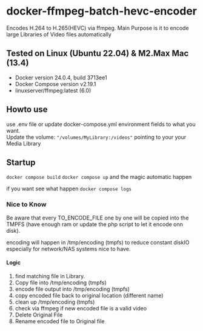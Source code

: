 # docker-ffmpeg-batch-hevc-encoder
Encodes H.264 to H.265(HEVC) via ffmpeg. Main Purpose is it to encode large Libraries of Video files automatically  

## Tested on Linux (Ubuntu 22.04) & M2.Max Mac (13.4)
* Docker version 24.0.4, build 3713ee1
* Docker Compose version v2.19.1
* linuxserver/ffmpeg:latest (6.0)

## Howto use
use .env file or update docker-compose.yml environment fields to what you want.                      
Update the volume: ```"/volumes/MyLibrary:/videos"``` pointing to your your Media Library

## Startup
```docker compose build```
```docker compose up```
and the magic automatic happen

if you want see what happen 
```docker compose logs```


### Nice to Know
Be aware that every TO_ENCODE_FILE one by one will be copied into the TMPFS (have enough ram or update the php script to let it encode onn disk).          

encoding will happen in /tmp/encoding (tmpfs) to reduce constant diskIO especially for network/NAS systems nice to have. 


#### Logic
1. find matching file in Library.
2. Copy file into /tmp/encoding (tmpfs)
3. encode file output into /tmp/encoding (tmpfs)
4. copy encoded file back to original location (different name)
5. clean up /tmp/encoding (tmpfs)
6. check via ffmpeg if new encoded file is a valid video
7. Delete Original File
8. Rename encoded file to Original file 
